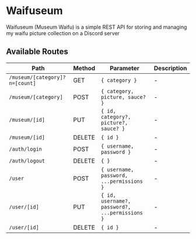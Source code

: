 # Waifuseum

Waifuseum (Museum Waifu) is a simple REST API for storing and managing my waifu picture collection on a Discord server

## Available Routes

| Path                           | Method | Parameter                                      | Description |
| ------------------------------ | ------ | ---------------------------------------------- | ----------- |
| `/museum/[category]?n=[count]` | GET    | `{ category }`                                 | -           |
| `/museum/[category]`           | POST   | `{ category, picture, sauce? }`                | -           |
| `/museum/[id]`                 | PUT    | `{ id, category?, picture?, sauce? }`          | -           |
| `/museum/[id]`                 | DELETE | `{ id }`                                       | -           |
| `/auth/login`                  | POST   | `{ username, password }`                       | -           |
| `/auth/logout`                 | DELETE | `{ }`                                          | -           |
| `/user`                        | POST   | `{ username, password, ...permissions }`       | -           |
| `/user/[id]`                   | PUT    | `{ id, username?, password?, ...permissions }` | -           |
| `/user/[id]`                   | DELETE | `{ id }`                                       | -           |
